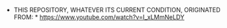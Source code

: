 * THIS REPOSITORY, WHATEVER ITS CURRENT CONDITION, ORIGINATED FROM: *
https://www.youtube.com/watch?v=I_xLMmNeLDY
